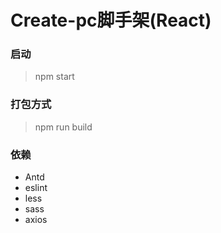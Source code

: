 # Create-pc脚手架(React)

### 启动
> npm start

### 打包方式
> npm run build

### 依赖
- Antd
- eslint
- less
- sass
- axios

